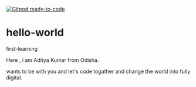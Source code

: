 [![Gitpod ready-to-code](https://img.shields.io/badge/Gitpod-ready--to--code-blue?logo=gitpod)](https://gitpod.io/#https://github.com/Adityansh2334/hello-world)

# hello-world
first-learning

Here , i am Aditya Kumar from Odisha.


wants to be with you and let's code togather and change the world into fully digital.
